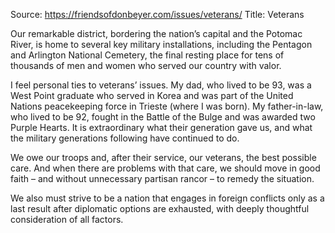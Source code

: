 Source: https://friendsofdonbeyer.com/issues/veterans/
Title:  Veterans

Our remarkable district, bordering the nation’s capital and the Potomac River, is home to several key military installations, including the Pentagon and Arlington National Cemetery, the final resting place for tens of thousands of men and women who served our country with valor.

I feel personal ties to veterans’ issues. My dad, who lived to be 93, was a West Point graduate who served in Korea and was part of the United Nations peacekeeping force in Trieste (where I was born). My father-in-law, who lived to be 92, fought in the Battle of the Bulge and was awarded two Purple Hearts. It is extraordinary what their generation gave us, and what the military generations following have continued to do.

We owe our troops and, after their service, our veterans, the best possible care. And when there are problems with that care, we should move in good faith – and without unnecessary partisan rancor – to remedy the situation.

We also must strive to be a nation that engages in foreign conflicts only as a last result after diplomatic options are exhausted, with deeply thoughtful consideration of all factors.

###

